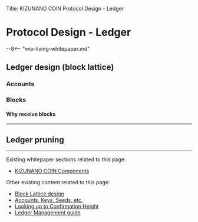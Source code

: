Title: KIZUNANO COIN Protocol Design - Ledger

# Protocol Design - Ledger

--8<-- "wip-living-whitepaper.md"

## Ledger design (block lattice)

### Accounts

### Blocks

#### Why receive blocks

---

## Ledger pruning

---

Existing whitepaper sections related to this page:

* [KIZUNANO COIN Components](/whitepaper/english/#raiblocks-components)

Other existing content related to this page:

* [Block Lattice design](/integration-guides/the-basics/#block-lattice-design)
* [Accounts, Keys, Seeds, etc.](/integration-guides/the-basics/#account-key-seed-and-wallet-ids)
* [Looking up to Confirmation Height](https://medium.com/nanocurrency/looking-up-to-confirmation-height-69f0cd2a85bc)
* [Ledger Management guide](../running-a-node/ledger-management.md)